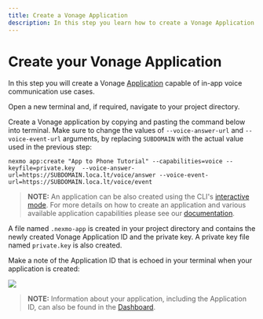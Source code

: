 ```yaml
---
title: Create a Vonage Application
description: In this step you learn how to create a Vonage Application.
---
```


# Create your Vonage Application

In this step you will create a Vonage [Application](/conversation/concepts/application) capable of in-app voice communication use cases.

Open a new terminal and, if required, navigate to your project directory.

Create a Vonage application by copying and pasting the command below into terminal. Make sure to change the values of `--voice-answer-url` and `--voice-event-url` arguments, by replacing `SUBDOMAIN` with the actual value used in the previous step:

``` shell
nexmo app:create "App to Phone Tutorial" --capabilities=voice --keyfile=private.key  --voice-answer-url=https://SUBDOMAIN.loca.lt/voice/answer --voice-event-url=https://SUBDOMAIN.loca.lt/voice/event 
```

> **NOTE:** An application can be also created using the CLI's [interactive mode](/application/nexmo-cli#interactive-mode). For more details on how to create an application and various available application capabilities please see our [documentation](/application/overview).

A file named `.nexmo-app` is created in your project directory and contains the newly created Vonage Application ID and the private key. A private key file named `private.key` is also created.

Make a note of the Application ID that is echoed in your terminal when your application is created:

![](/screenshots/tutorials/client-sdk/nexmo-application-created.png)


> **NOTE:** Information about your application, including the Application ID, can also be found in the [Dashboard](https://dashboard.nexmo.com/voice/your-applications).
